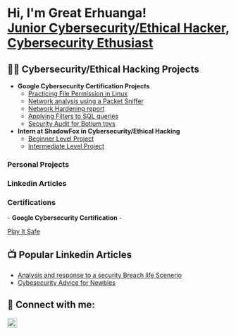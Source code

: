 <h1>Hi, I'm Great Erhuanga! <br/><a href="https://github.com/edge50">Junior Cybersecurity/Ethical Hacker</a>, <a href="https://www.linkedin.com/in/great-erhuanga-331a7b22a/">Cybersecurity Ethusiast</a>

<h2>👨‍💻 Cybersecurity/Ethical Hacking Projects</h2>

- <b>Google Cybersecurity Certification Projects</b>
  - [Practicing File Permission in Linux](https://github.com/edge50/Foundation-of-cybersecurity-project/blob/main/File%20Permission%20in%20Linux.pdf)
  - [Network analysis using a Packet Sniffer](https://github.com/edge50/Foundation-of-cybersecurity-project/blob/main/Network%20Analysis%202.docx)
  - [Network Hardening report](https://github.com/edge50/Foundation-of-cybersecurity-project/blob/main/Network%20hardening.docx)
  - [Applying Filters to SQL queries](https://github.com/edge50/Foundation-of-cybersecurity-project/blob/main/SQL%20project%20(1).pdf)
  - [Security Audit for Botium toys](https://github.com/edge50/Foundation-of-cybersecurity-project/blob/main/Security%20Audit%20Project.docx)
- <b>Intern at ShadowFox in Cybersecurity/Ethical Hacking</b>
  - [Beginner Level Project](https://github.com/edge50/ShadowFox/blob/8a350b9affe96e7bb1d3373bef25a88925c97f67/ShadowFox%20Internship%20Tasks.pdf)
  - [Intermediate Level Project](https://github.com/edge50/ShadowFox/blob/8a350b9affe96e7bb1d3373bef25a88925c97f67/ShadowFox%20Internship%20Tasks.pdf)


 <h3>Personal Projects</h3>
 <h3>Linkedin Articles</h3>
 <h3>Certifications</h3>
- <b>Google Cybersecurity Certification</b>
  -<p><a href="https://coursera.org/share/28fa55536f2c1d3f30d24a9ba5b28a45">Play It Safe</a></p>

<h2>📺 Popular Linkedin Articles</h2>

- [Analysis and response to a security Breach life Scenerio](https://www.linkedin.com/posts/great-erhuanga-331a7b22a_security-breach-scenario-stolen-atm-pins-activity-7221080435412353024-_MLc?utm_source=combined_share_message&utm_medium=member_desktop)
- [Cybesecurity Advice for Newbies](https://www.linkedin.com/posts/great-erhuanga-331a7b22a_cybersecurity-newbies-expertadvice-activity-7209149413926068224-SYkw?utm_source=combined_share_message&utm_medium=member_desktop)


<h2> 🤳 Connect with me:</h2>
<img align="left" alt="JoshMadakor | LinkedIn" width="22px" src="https://cdn.jsdelivr.net/npm/simple-icons@v3/icons/linkedin.svg" />


[linkedin]: www.linkedin.com/in/great-erhuanga-331a7b22a

<!--
**joshmadakor1/joshmadakor1** is a ✨ _special_ ✨ repository because its `README.md` (this file) appears on your GitHub profile.

Here are some ideas to get you started:

- 🔭 I’m currently working on ...
- 🌱 I’m currently learning ...
- 👯 I’m looking to collaborate on ...
- 🤔 I’m looking for help with ...
- 💬 Ask me about ...
- 📫 How to reach me: ...
- 😄 Pronouns: ...
- ⚡ Fun fact: ...
-->
